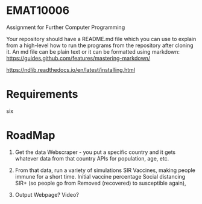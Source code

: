 # EMAT10006
Assignment for Further Computer Programming

Your repository should have a README.md file which you can use to explain from a high-level how to run the programs from the repository after cloning it. An md file can be plain text or it can be formatted using markdown: https://guides.github.com/features/mastering-markdown/

https://ndlib.readthedocs.io/en/latest/installing.html


# Requirements
six

# RoadMap
1. Get the data
	Webscraper - you put a specific country and it gets whatever data from that country
		APIs for population, age, etc.
		
2. From that data, run a variety of simulations
	SIR
	Vaccines, making people immune for a short time. Initial vaccine percentage
	Social distancing
	SIR+ (so people go from Removed (recovered) to susceptible again), 
	
3. Output
	Webpage? Video?
